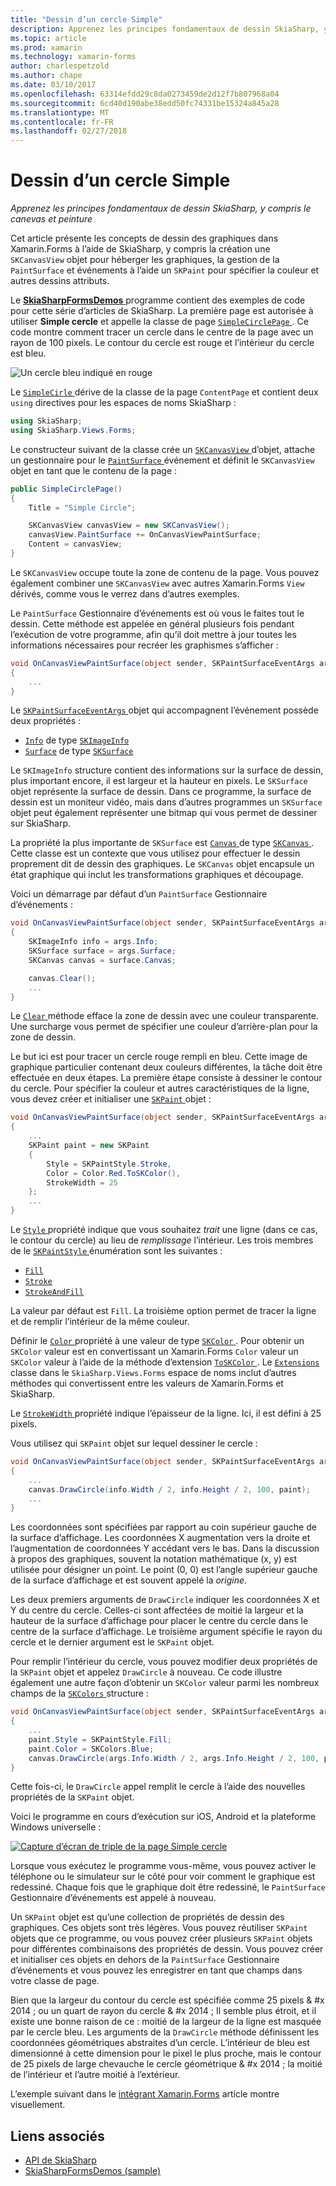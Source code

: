 ```yaml
---
title: "Dessin d’un cercle Simple"
description: Apprenez les principes fondamentaux de dessin SkiaSharp, y compris le canevas et peinture
ms.topic: article
ms.prod: xamarin
ms.technology: xamarin-forms
author: charlespetzold
ms.author: chape
ms.date: 03/10/2017
ms.openlocfilehash: 63314efdd29c8da0273459de2d12f7b807968a04
ms.sourcegitcommit: 6cd40d190abe38edd50fc74331be15324a845a28
ms.translationtype: MT
ms.contentlocale: fr-FR
ms.lasthandoff: 02/27/2018
---
```

# <a name="drawing-a-simple-circle"></a>Dessin d’un cercle Simple

_Apprenez les principes fondamentaux de dessin SkiaSharp, y compris le canevas et peinture_

Cet article présente les concepts de dessin des graphiques dans Xamarin.Forms à l’aide de SkiaSharp, y compris la création une `SKCanvasView` objet pour héberger les graphiques, la gestion de la `PaintSurface` et événements à l’aide un `SKPaint` pour spécifier la couleur et autres dessins attributs.

Le [ **SkiaSharpFormsDemos** ](https://developer.xamarin.com/samples/xamarin-forms/SkiaSharpForms/SkiaSharpFormsDemos/) programme contient des exemples de code pour cette série d’articles de SkiaSharp. La première page est autorisée à utiliser **Simple cercle** et appelle la classe de page [ `SimpleCirclePage` ](https://github.com/xamarin/xamarin-forms-samples/blob/master/SkiaSharpForms/SkiaSharpFormsDemos/SkiaSharpFormsDemos/SkiaSharpFormsDemos/Basics/SimpleCirclePage.cs). Ce code montre comment tracer un cercle dans le centre de la page avec un rayon de 100 pixels. Le contour du cercle est rouge et l’intérieur du cercle est bleu.

![](circle-images/circleexample.png "Un cercle bleu indiqué en rouge")

Le [ `SimpleCirle` ](https://github.com/xamarin/xamarin-forms-samples/blob/master/SkiaSharpForms/SkiaSharpFormsDemos/SkiaSharpFormsDemos/SkiaSharpFormsDemos/Basics/SimpleCirclePage.cs) dérive de la classe de la page `ContentPage` et contient deux `using` directives pour les espaces de noms SkiaSharp :

```csharp
using SkiaSharp;
using SkiaSharp.Views.Forms;
```

Le constructeur suivant de la classe crée un [ `SKCanvasView` ](https://developer.xamarin.com/api/type/SkiaSharp.Views.Forms.SKCanvasView/) d’objet, attache un gestionnaire pour le [ `PaintSurface` ](https://developer.xamarin.com/api/event/SkiaSharp.Views.Forms.SKCanvasView.PaintSurface/) événement et définit le `SKCanvasView` objet en tant que le contenu de la page :

```csharp
public SimpleCirclePage()
{
    Title = "Simple Circle";

    SKCanvasView canvasView = new SKCanvasView();
    canvasView.PaintSurface += OnCanvasViewPaintSurface;
    Content = canvasView;
}
```

Le `SKCanvasView` occupe toute la zone de contenu de la page. Vous pouvez également combiner une `SKCanvasView` avec autres Xamarin.Forms `View` dérivés, comme vous le verrez dans d’autres exemples.

Le `PaintSurface` Gestionnaire d’événements est où vous le faites tout le dessin. Cette méthode est appelée en général plusieurs fois pendant l’exécution de votre programme, afin qu’il doit mettre à jour toutes les informations nécessaires pour recréer les graphismes s’afficher :

```csharp
void OnCanvasViewPaintSurface(object sender, SKPaintSurfaceEventArgs args)
{
    ...
}

```

Le [ `SKPaintSurfaceEventArgs` ](https://developer.xamarin.com/api/type/SkiaSharp.Views.Forms.SKPaintSurfaceEventArgs/) objet qui accompagnent l’événement possède deux propriétés :

- [`Info`](https://developer.xamarin.com/api/property/SkiaSharp.Views.Forms.SKPaintSurfaceEventArgs.Info/) de type [`SKImageInfo`](https://developer.xamarin.com/api/type/SkiaSharp.SKImageInfo/)
- [`Surface`](https://developer.xamarin.com/api/property/SkiaSharp.Views.Forms.SKPaintSurfaceEventArgs.Surface/) de type [`SKSurface`](https://developer.xamarin.com/api/type/SkiaSharp.SKSurface/)

Le `SKImageInfo` structure contient des informations sur la surface de dessin, plus important encore, il est largeur et la hauteur en pixels. Le `SKSurface` objet représente la surface de dessin. Dans ce programme, la surface de dessin est un moniteur vidéo, mais dans d’autres programmes un `SKSurface` objet peut également représenter une bitmap qui vous permet de dessiner sur SkiaSharp.

La propriété la plus importante de `SKSurface` est [ `Canvas` ](https://developer.xamarin.com/api/property/SkiaSharp.SKSurface.Canvas/) de type [ `SKCanvas` ](https://developer.xamarin.com/api/type/SkiaSharp.SKCanvas/). Cette classe est un contexte que vous utilisez pour effectuer le dessin proprement dit de dessin des graphiques. Le `SKCanvas` objet encapsule un état graphique qui inclut les transformations graphiques et découpage.

Voici un démarrage par défaut d’un `PaintSurface` Gestionnaire d’événements :

```csharp
void OnCanvasViewPaintSurface(object sender, SKPaintSurfaceEventArgs args)
{
    SKImageInfo info = args.Info;
    SKSurface surface = args.Surface;
    SKCanvas canvas = surface.Canvas;

    canvas.Clear();
    ...
}

```

Le [ `Clear` ](https://developer.xamarin.com/api/member/SkiaSharp.SKCanvas.Clear()/) méthode efface la zone de dessin avec une couleur transparente. Une surcharge vous permet de spécifier une couleur d’arrière-plan pour la zone de dessin.

Le but ici est pour tracer un cercle rouge rempli en bleu. Cette image de graphique particulier contenant deux couleurs différentes, la tâche doit être effectuée en deux étapes. La première étape consiste à dessiner le contour du cercle. Pour spécifier la couleur et autres caractéristiques de la ligne, vous devez créer et initialiser une [ `SKPaint` ](https://developer.xamarin.com/api/type/SkiaSharp.SKPaint/) objet :

```csharp
void OnCanvasViewPaintSurface(object sender, SKPaintSurfaceEventArgs args)
{
    ...
    SKPaint paint = new SKPaint
    {
        Style = SKPaintStyle.Stroke,
        Color = Color.Red.ToSKColor(),
        StrokeWidth = 25
    };
    ...
}
```

Le [ `Style` ](https://developer.xamarin.com/api/property/SkiaSharp.SKPaint.Style/) propriété indique que vous souhaitez *trait* une ligne (dans ce cas, le contour du cercle) au lieu de *remplissage* l’intérieur. Les trois membres de le [ `SKPaintStyle` ](https://developer.xamarin.com/api/type/SkiaSharp.SKPaintStyle/) énumération sont les suivantes :

- [`Fill`](https://developer.xamarin.com/api/field/SkiaSharp.SKPaintStyle.Fill/)
- [`Stroke`](https://developer.xamarin.com/api/field/SkiaSharp.SKPaintStyle.Stroke/)
- [`StrokeAndFill`](https://developer.xamarin.com/api/field/SkiaSharp.SKPaintStyle.StrokeAndFill/)

La valeur par défaut est `Fill`. La troisième option permet de tracer la ligne et de remplir l’intérieur de la même couleur.

Définir le [ `Color` ](https://developer.xamarin.com/api/property/SkiaSharp.SKPaint.Color/) propriété à une valeur de type [ `SKColor` ](https://developer.xamarin.com/api/type/SkiaSharp.SKColor/). Pour obtenir un `SKColor` valeur est en convertissant un Xamarin.Forms `Color` valeur un `SKColor` valeur à l’aide de la méthode d’extension [ `ToSKColor` ](https://developer.xamarin.com/api/member/SkiaSharp.Views.Forms.Extensions.ToSKColor/p/Xamarin.Forms.Color/). Le [ `Extensions` ](https://developer.xamarin.com/api/type/SkiaSharp.Views.Forms.Extensions/) classe dans le `SkiaSharp.Views.Forms` espace de noms inclut d’autres méthodes qui convertissent entre les valeurs de Xamarin.Forms et SkiaSharp.

Le [ `StrokeWidth` ](https://developer.xamarin.com/api/property/SkiaSharp.SKPaint.StrokeWidth/) propriété indique l’épaisseur de la ligne. Ici, il est défini à 25 pixels.

Vous utilisez qui `SKPaint` objet sur lequel dessiner le cercle :

```csharp
void OnCanvasViewPaintSurface(object sender, SKPaintSurfaceEventArgs args)
{
    ...
    canvas.DrawCircle(info.Width / 2, info.Height / 2, 100, paint);
    ...
}
```

Les coordonnées sont spécifiées par rapport au coin supérieur gauche de la surface d’affichage. Les coordonnées X augmentation vers la droite et l’augmentation de coordonnées Y accédant vers le bas. Dans la discussion à propos des graphiques, souvent la notation mathématique (x, y) est utilisée pour désigner un point. Le point (0, 0) est l’angle supérieur gauche de la surface d’affichage et est souvent appelé la *origine*.

Les deux premiers arguments de `DrawCircle` indiquer les coordonnées X et Y du centre du cercle. Celles-ci sont affectées de moitié la largeur et la hauteur de la surface d’affichage pour placer le centre du cercle dans le centre de la surface d’affichage. Le troisième argument spécifie le rayon du cercle et le dernier argument est le `SKPaint` objet.

Pour remplir l’intérieur du cercle, vous pouvez modifier deux propriétés de la `SKPaint` objet et appelez `DrawCircle` à nouveau. Ce code illustre également une autre façon d’obtenir un `SKColor` valeur parmi les nombreux champs de la [ `SKColors` ](https://developer.xamarin.com/api/type/SkiaSharp.SKColors/) structure :

```csharp
void OnCanvasViewPaintSurface(object sender, SKPaintSurfaceEventArgs args)
{
    ...
    paint.Style = SKPaintStyle.Fill;
    paint.Color = SKColors.Blue;
    canvas.DrawCircle(args.Info.Width / 2, args.Info.Height / 2, 100, paint);
}
```
Cette fois-ci, le `DrawCircle` appel remplit le cercle à l’aide des nouvelles propriétés de la `SKPaint` objet.

Voici le programme en cours d’exécution sur iOS, Android et la plateforme Windows universelle :

[![](circle-images/simplecircle-small.png "Capture d’écran de triple de la page Simple cercle")](circle-images/simplecircle-large.png "Triple capture d’écran de la page Simple cercle")

Lorsque vous exécutez le programme vous-même, vous pouvez activer le téléphone ou le simulateur sur le côté pour voir comment le graphique est redessiné. Chaque fois que le graphique doit être redessiné, le `PaintSurface` Gestionnaire d’événements est appelé à nouveau.

Un `SKPaint` objet est qu’une collection de propriétés de dessin des graphiques. Ces objets sont très légères. Vous pouvez réutiliser `SKPaint` objets que ce programme, ou vous pouvez créer plusieurs `SKPaint` objets pour différentes combinaisons des propriétés de dessin. Vous pouvez créer et initialiser ces objets en dehors de la `PaintSurface` Gestionnaire d’événements et vous pouvez les enregistrer en tant que champs dans votre classe de page.

Bien que la largeur du contour du cercle est spécifiée comme 25 pixels & #x 2014 ; ou un quart de rayon du cercle & #x 2014 ; Il semble plus étroit, et il existe une bonne raison de ce : moitié de la largeur de la ligne est masquée par le cercle bleu. Les arguments de la `DrawCircle` méthode définissent les coordonnées géométriques abstraites d’un cercle. L’intérieur de bleu est dimensionné à cette dimension pour le pixel le plus proche, mais le contour de 25 pixels de large chevauche le cercle géométrique & #x 2014 ; la moitié de l’intérieur et l’autre moitié à l’extérieur.

L’exemple suivant dans le [intégrant Xamarin.Forms](~/xamarin-forms/user-interface/graphics/skiasharp/basics/integration.md) article montre visuellement.


## <a name="related-links"></a>Liens associés

- [API de SkiaSharp](https://developer.xamarin.com/api/root/SkiaSharp/)
- [SkiaSharpFormsDemos (sample)](https://developer.xamarin.com/samples/xamarin-forms/SkiaSharpForms/SkiaSharpFormsDemos/)

